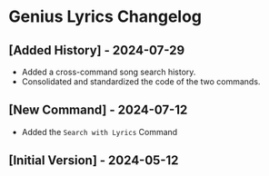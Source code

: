 # Genius Lyrics Changelog

## [Added History] - 2024-07-29

- Added a cross-command song search history.
- Consolidated and standardized the code of the two commands.

## [New Command] - 2024-07-12

- Added the `Search with Lyrics` Command

## [Initial Version] - 2024-05-12
